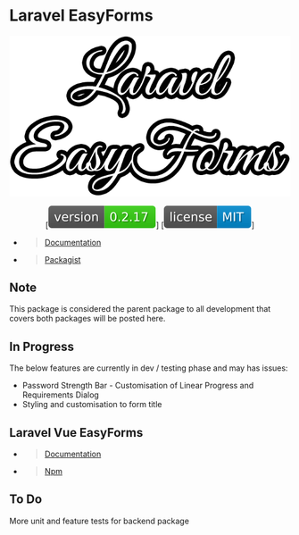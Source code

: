 # Laravel EasyForms

<div style="text-align:center">

![Laravel EasyForms Logo](/src/Docs/assets/Laravel%20EasyForms%20Logo.png)

[![Version Badge](./badges/version.svg)]
[![License Badge](./badges/license.svg)]

</div>

- > [Documentation](https://plustimeit.github.io/Laravel-EasyForms/)
- > [Packagist](https://packagist.org/packages/plustime-it/laravel-easyforms)

## Note

This package is considered the parent package to all development that covers both packages will be posted here.

## In Progress

The below features are currently in dev / testing phase and may has issues:

- Password Strength Bar - Customisation of Linear Progress and Requirements Dialog
- Styling and customisation to form title

## Laravel Vue EasyForms

- > [Documentation](https://plustimeit.github.io/Laravel-Vue-EasyForms/#/)
- > [Npm](https://www.npmjs.com/package/laravel-vue-easyforms)

## To Do

More unit and feature tests for backend package
